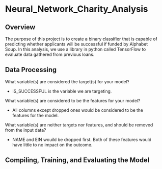 # Neural_Network_Charity_Analysis

## Overview
The purpose of this project is to create a binary classifier that is capable of predicting whether applicants will be successful if funded by Alphabet Soup. In this analysis, we use a library in python called TensorFlow to evaluate data gathered from previous loans.

## Data Processing
What variable(s) are considered the target(s) for your model?
- IS_SUCCESSFUL is the variable we are targeting. 

What variable(s) are considered to be the features for your model?
- All columns except dropped ones would be considered to be the features for the model. 

What variable(s) are neither targets nor features, and should be removed from the input data? 
- NAME and EIN wouild be dropped first. Both of these features would have little to no impact on the outcome. 

## Compiling, Training, and Evaluating the Model
